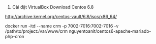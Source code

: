 1. Cài đặt VirtualBox
Download Centos 6.8

http://archive.kernel.org/centos-vault/6.8/isos/x86_64/

docker run -itd --name crm -p 7002-7016:7002-7016 -v /path/to/project:/var/www/crm nguyentoanit/centos6-apache-mariadb-php-cron